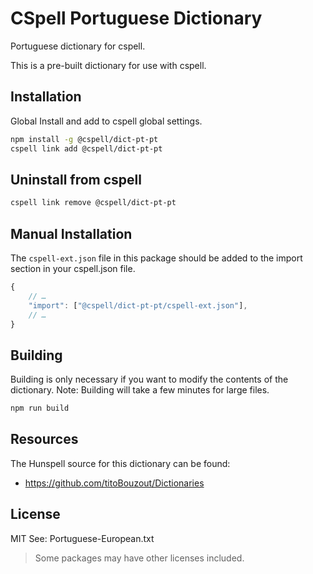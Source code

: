# CSpell Portuguese Dictionary

Portuguese dictionary for cspell.

This is a pre-built dictionary for use with cspell.

## Installation

Global Install and add to cspell global settings.

```sh
npm install -g @cspell/dict-pt-pt
cspell link add @cspell/dict-pt-pt
```

## Uninstall from cspell

```sh
cspell link remove @cspell/dict-pt-pt
```

## Manual Installation

The `cspell-ext.json` file in this package should be added to the import section in your cspell.json file.

```javascript
{
    // …
    "import": ["@cspell/dict-pt-pt/cspell-ext.json"],
    // …
}
```

## Building

Building is only necessary if you want to modify the contents of the dictionary. Note: Building will take a few minutes for large files.

```sh
npm run build
```

## Resources

The Hunspell source for this dictionary can be found:

- https://github.com/titoBouzout/Dictionaries

## License

MIT
See: Portuguese-European.txt

> Some packages may have other licenses included.
